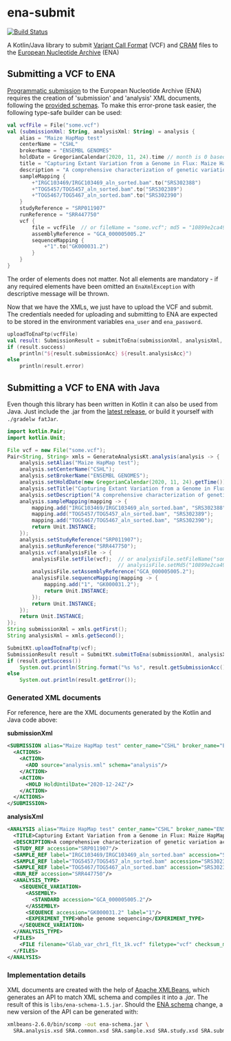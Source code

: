 # ena-submit
[![Build Status](https://travis-ci.org/rror/ena-submit.svg?branch=master)](https://travis-ci.org/rror/ena-submit)

A Kotlin/Java library to submit [Variant Call Format](https://en.wikipedia.org/wiki/Variant_Call_Format) (VCF) and [CRAM](http://www.ebi.ac.uk/ena/software/cram-toolkit) files to the [European Nucleotide Archive](http://www.ebi.ac.uk/ena) (ENA)

## Submitting a VCF to ENA
[Programmatic submission](http://www.ebi.ac.uk/ena/submit/programmatic-submission) to the European Nucleotide Archive (ENA) requires the creation of 'submission' and 'analysis' XML documents, following the [provided schemas](http://www.ebi.ac.uk/ena/submit/preparing-xmls#submission).
To make this error-prone task easier, the following type-safe builder can be used:

```kotlin
val vcfFile = File("some.vcf")
val (submissionXml: String, analysisXml: String) = analysis {
    alias = "Maize HapMap test"
    centerName = "CSHL"
    brokerName = "ENSEMBL GENOMES"
    holdDate = GregorianCalendar(2020, 11, 24).time // month is 0 based
    title = "Capturing Extant Variation from a Genome in Flux: Maize HapMap II"
    description = "A comprehensive characterization of genetic variation across 103 inbred lines ..."
    sampleMapping {
        +"IRGC103469/IRGC103469_aln_sorted.bam".to("SRS302388")
        +"TOG5457/TOG5457_aln_sorted.bam".to("SRS302389")
        +"TOG5467/TOG5467_aln_sorted.bam".to("SRS302390")
    }
    studyReference = "SRP011907"
    runReference = "SRR447750"
    vcf {
        file = vcfFile  // or fileName = "some.vcf"; md5 = "10899e2ca49b37c8c37c4763616496ac"
        assemblyReference = "GCA_000005005.2"
        sequenceMapping {
            +"1".to("GK000031.2")
        }
    }
}
```
The order of elements does not matter. Not all elements are mandatory - if any required elements have been omitted an `EnaXmlException` with descriptive message will be thrown.

Now that we have the XMLs, we just have to upload the VCF and submit.
The credentials needed for uploading and submitting to ENA are expected to be stored in the environment variables `ena_user` and `ena_password`.
```kotlin
uploadToEnaFtp(vcfFile)
val result: SubmissionResult = submitToEna(submissionXml, analysisXml, EnaServer.TEST)
if (result.success)
    println("${result.submissionAcc} ${result.analysisAcc}")
else
    println(result.error)
```

## Submitting a VCF to ENA with Java
Even though this library has been written in Kotlin it can also be used from Java. Just include the .jar from the [latest release](https://github.com/rror/ena-submit/releases/latest), or build it yourself with `./gradelw fatJar`.
```java
import kotlin.Pair;
import kotlin.Unit;

File vcf = new File("some.vcf");
Pair<String, String> xmls = GenerateAnalysisKt.analysis(analysis -> {
	analysis.setAlias("Maize HapMap test");
	analysis.setCenterName("CSHL");
	analysis.setBrokerName("ENSEMBL GENOMES");
	analysis.setHoldDate(new GregorianCalendar(2020, 11, 24).getTime()); // month is 0 based
	analysis.setTitle("Capturing Extant Variation from a Genome in Flux: Maize HapMap II");
	analysis.setDescription("A comprehensive characterization of genetic variation across 103 inbred lines ...");
	analysis.sampleMapping(mapping -> {
		mapping.add("IRGC103469/IRGC103469_aln_sorted.bam", "SRS302388");
		mapping.add("TOG5457/TOG5457_aln_sorted.bam", "SRS302389");
		mapping.add("TOG5467/TOG5467_aln_sorted.bam", "SRS302390");
		return Unit.INSTANCE;
	});
	analysis.setStudyReference("SRP011907");
	analysis.setRunReference("SRR447750");
	analysis.vcf(analysisFile -> {
		analysisFile.setFile(vcf);  // or analysisFile.setFileName("some.vcf");
									// analysisFile.setMd5("10899e2ca49b37c8c37c4763616496ac");
		analysisFile.setAssemblyReference("GCA_000005005.2");
		analysisFile.sequenceMapping(mapping -> {
			mapping.add("1", "GK000031.2");
			return Unit.INSTANCE;
		});
		return Unit.INSTANCE;
	});
	return Unit.INSTANCE;
});
String submissionXml = xmls.getFirst();
String analysisXml = xmls.getSecond();

SubmitKt.uploadToEnaFtp(vcf);
SubmissionResult result = SubmitKt.submitToEna(submissionXml, analysisXml, EnaServer.TEST);
if (result.getSuccess())
	System.out.println(String.format("%s %s", result.getSubmissionAcc(), result.getAnalysisAcc()));
else
	System.out.println(result.getError());
```

### Generated XML documents
For reference, here are the XML documents generated by the Kotlin and Java code above:

**submissionXml**
```xml
<SUBMISSION alias="Maize HapMap test" center_name="CSHL" broker_name="ENSEMBL GENOMES">
  <ACTIONS>
    <ACTION>
      <ADD source="analysis.xml" schema="analysis"/>
    </ACTION>
    <ACTION>
      <HOLD HoldUntilDate="2020-12-24Z"/>
    </ACTION>
  </ACTIONS>
</SUBMISSION>
```

**analysisXml**
```xml
<ANALYSIS alias="Maize HapMap test" center_name="CSHL" broker_name="ENSEMBL GENOMES">
  <TITLE>Capturing Extant Variation from a Genome in Flux: Maize HapMap II</TITLE>
  <DESCRIPTION>A comprehensive characterization of genetic variation across 103 inbred lines ...</DESCRIPTION>
  <STUDY_REF accession="SRP011907"/>
  <SAMPLE_REF label="IRGC103469/IRGC103469_aln_sorted.bam" accession="SRS302388"/>
  <SAMPLE_REF label="TOG5457/TOG5457_aln_sorted.bam" accession="SRS302389"/>
  <SAMPLE_REF label="TOG5467/TOG5467_aln_sorted.bam" accession="SRS302390"/>
  <RUN_REF accession="SRR447750"/>
  <ANALYSIS_TYPE>
    <SEQUENCE_VARIATION>
      <ASSEMBLY>
        <STANDARD accession="GCA_000005005.2"/>
      </ASSEMBLY>
      <SEQUENCE accession="GK000031.2" label="1"/>
      <EXPERIMENT_TYPE>Whole genome sequencing</EXPERIMENT_TYPE>
    </SEQUENCE_VARIATION>
  </ANALYSIS_TYPE>
  <FILES>
    <FILE filename="Glab_var_chr1_flt_1k.vcf" filetype="vcf" checksum_method="MD5" checksum="10899e2ca49b37c8c37c4763616496ac"/>
  </FILES>
</ANALYSIS>
```

### Implementation details
XML documents are created with the help of [Apache XMLBeans](https://xmlbeans.apache.org),
which generates an API to match XML schema and compiles it into a *.jar*. The result of this is `libs/ena-schema-1.5.jar`.
Should the [ENA schema](http://www.ebi.ac.uk/ena/submit/read-xml-format-1-5) change, a new version of the API can be generated with:
```bash
xmlbeans-2.6.0/bin/scomp -out ena-schema.jar \
  SRA.analysis.xsd SRA.common.xsd SRA.sample.xsd SRA.study.xsd SRA.submission.xsd
```
